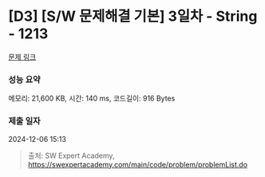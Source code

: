 # [D3] [S/W 문제해결 기본] 3일차 - String - 1213 

[문제 링크](https://swexpertacademy.com/main/code/problem/problemDetail.do?contestProbId=AV14P0c6AAUCFAYi) 

### 성능 요약

메모리: 21,600 KB, 시간: 140 ms, 코드길이: 916 Bytes

### 제출 일자

2024-12-06 15:13



> 출처: SW Expert Academy, https://swexpertacademy.com/main/code/problem/problemList.do